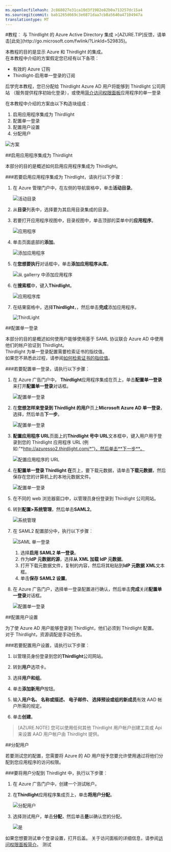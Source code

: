 ```yaml
---
ms.openlocfilehash: 2c868027e31ca10d3f1982e82b0a713257dc15a4
ms.sourcegitcommit: bab1265d669c3e6871daa7cb8a5640a47104947a
translationtype: MT
---
```

<properties pageTitle="教程︰ Azure Active Directory 集成与 Thirdlight |Microsoft Azure" description="了解如何使用 Thirdlight Azure Active Directory 以启用单一登录、 自动化资源调配，和更多。" services="active-directory" authors="MarkusVi"  documentationCenter="na" manager="stevenpo"/>
<tags ms.service="active-directory" ms.devlang="na" ms.topic="article" ms.tgt_pltfrm="na" ms.workload="identity" ms.date="08/01/2015" ms.author="markvi" />
#教程︰ 与 Thirdlight 的 Azure Active Directory 集成
>[AZURE.TIP]反馈，请单击[此处](http://go.microsoft.com/fwlink/?LinkId=529835)。
  
本教程的目的是显示 Azure 和 Thirdlight 的集成。  
在本教程中介绍的方案假定您已经有以下各项︰

-   有效的 Azure 订购
-   Thirdlight-启用单一登录的订阅
  
后学完本教程，您已分配给 Thirdlight Azure AD 用户将能够到 Thirdlight 公司网站 （服务提供程序初始化登录），或使用[简介访问权限面板](https://msdn.microsoft.com/library/dn308586)应用程序的单一登录
  
在本教程中介绍的方案由以下构造块组成︰

1.  启用应用程序集成为 Thirdlight
2.  配置单一登录
3.  配置用户设置
4.  分配用户

![方案](./media/active-directory-saas-thirdlight-tutorial/IC805836.png "Scenario")

##启用应用程序集成为 Thirdlight
  
本部分的目的是概述如何启用应用程序集成为 Thirdlight。

###若要启用应用程序集成为 Thirdlight，请执行以下步骤︰

1.  在 Azure 管理门户中，在左侧的导航窗格中，单击**活动目录**。

    ![活动目录](./media/active-directory-saas-thirdlight-tutorial/IC700993.png "Active Directory")

2.  从**目录**列表中，选择要为其启用目录集成的目录。

3.  若要打开应用程序视图中，目录视图中，单击顶部的菜单中的**应用程序**。

    ![应用程序](./media/active-directory-saas-thirdlight-tutorial/IC700994.png "Applications")

4.  单击页面底部的**添加**。

    ![添加应用程序](./media/active-directory-saas-thirdlight-tutorial/IC749321.png "Add application")

5.  在**您想要执行**对话框中，单击**添加应用程序从库**。

    ![从 gallerry 中添加应用程序](./media/active-directory-saas-thirdlight-tutorial/IC749322.png "Add an application from gallerry")

6.  在**搜索框**中，键入**Thirdlight**。

    ![应用程序库](./media/active-directory-saas-thirdlight-tutorial/IC805837.png "Application Gallery")

7.  在结果窗格中，选择**Thirdlight**，，然后单击**完成**添加应用程序。

    ![ThirdLight](./media/active-directory-saas-thirdlight-tutorial/IC805838.png "ThirdLight")

##配置单一登录
  
本部分的目的是概述如何使用户能够使用基于 SAML 协议联合 Azure AD 中使用他们的帐户验证到 Thirdlight。  
Thirdlight 为单一登录配置需要检索证书的指纹值。  
如果您不熟悉此过程，请参阅[如何检索证书的指纹值](http://youtu.be/YKQF266SAxI)。

###若要配置单一登录，请执行以下步骤︰

1.  在 Azure 广告门户中， **Thirdlight**应用程序集成在页上，单击**配置单一登录**来打开**配置单一登录**对话框。

    ![配置单一登录](./media/active-directory-saas-thirdlight-tutorial/IC805839.png "Configure Single Sign-On")

2.  在**您想怎样来登录到 Thirdlight 的用户**页上**Microsoft Azure AD 单一登录**，选择，然后单击**下一步**。

    ![配置单一登录](./media/active-directory-saas-thirdlight-tutorial/IC805840.png "Configure Single Sign-On")

3.  **配置应用程序 URL**页面上的**Thirdlight 号中 URL**文本框中，键入用户用于登录到您的 Thirdlight 应用程序 URL (例如:"*http://azuresso2.thirdlight.com/*")，然后单击**下一步**。

    ![配置应用程序的 URL](./media/active-directory-saas-thirdlight-tutorial/IC805841.png "Configure App URL")

4.  在**配置单一登录 Thirdlight 在**页上，要下载元数据，请单击**下载元数据**，然后保存在您的计算机上的本地元数据文件。

    ![配置单一登录](./media/active-directory-saas-thirdlight-tutorial/IC805842.png "Configure Single Sign-On")

5.  在不同的 web 浏览器窗口中，以管理员身份登录到 Thirdlight 公司网站。

6.  转到**配置\>系统管理**，然后单击**SAML2**。

    ![系统管理](./media/active-directory-saas-thirdlight-tutorial/IC805843.png "System Administration")

7.  在 SAML2 配置部分中，执行以下步骤︰

    ![SAML 单一登录](./media/active-directory-saas-thirdlight-tutorial/IC805844.png "SAML Single Sign-On")

    1.  选择**启用 SAML2 单一登录**。
    2.  作为**IdP 元数据的源**，选择**从 XML 加载 IdP 元数据**。
    3.  打开下载元数据文件，复制的内容，然后将其粘贴到**IdP 元数据 XML**文本框。
    4.  单击**保存 SAML2 设置**。

8.  在 Azure 广告门户，选择单一登录配置进行确认，然后单击**完成**关闭**配置单一登录**对话框。

    ![配置单一登录](./media/active-directory-saas-thirdlight-tutorial/IC805845.png "Configure Single Sign-On")

##配置用户设置
  
为了使 Azure AD 用户能够登录到 Thirdlight，他们必须到 Thirdlight 配置。  
对于 Thirdlight，资源调配是手动任务。

###若要配置用户设置，请执行以下步骤︰

1.  以管理员身份登录到您的**Thirdlight**公司网站。

2.  转到**用户**选项卡。

3.  选择**用户和组**。

4.  单击**添加新用户**按钮。

5.  输入**用户名、 名称或描述、 电子邮件、 选择预设或组的新成员**有效 AAD 帐户所需的规定。

6.  单击**创建**。

>[AZURE.NOTE] 您可以使用任何其他 Thirdlight 用户帐户创建工具或 Api 来设置 AAD 用户帐户由 Thirdlight 提供。

##分配用户
  
若要测试您的配置，您需要将 Azure 的 AD 用户授予您要允许使用通过将他们分配到您应用程序的访问权限。

###要将用户分配到 Thirdlight 中，执行以下步骤︰

1.  在 Azure 广告门户中，创建一个测试帐户。

2.  在**Thirdlight**应用程序集成页上，单击**将用户分配**。

    ![分配用户](./media/active-directory-saas-thirdlight-tutorial/IC805846.png "Assign Users")

3.  选择测试用户，单击**分配**，然后单击**是**以确认您的分配。

    ![是](./media/active-directory-saas-thirdlight-tutorial/IC767830.png "Yes")
  
如果您想要测试单个登录设置，打开后盖。 关于访问面板的详细信息，请参阅[访问权限面板简介](https://msdn.microsoft.com/library/dn308586)。
测试
